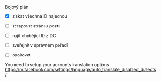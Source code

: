 
Bojový plán
- [x] získat všechna ID najednou
- [ ] scrapovat stránku postu
- [ ] najít chybějící ID z DC
- [ ] zveřejnit v správném pořadí
- [ ] opakovat


You need to setup your accounts translation options
https://m.facebook.com/settings/language/auto_translate_disabled_dialects/